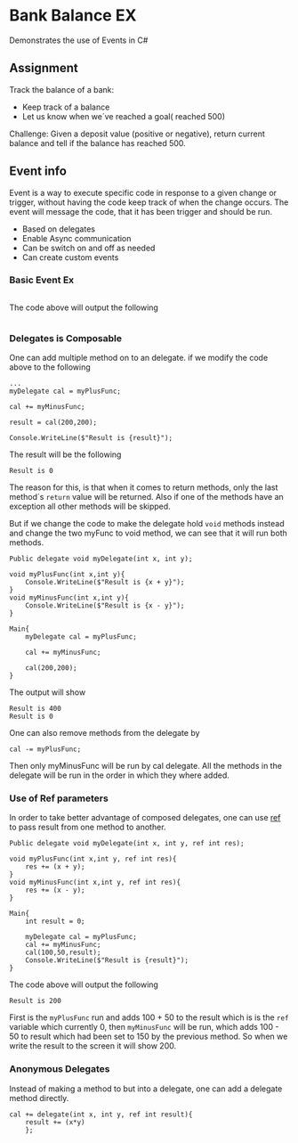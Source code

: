 # Bank Balance EX
Demonstrates the use of Events in C#

## Assignment
Track the balance of a bank: 

-	Keep track of a balance
-	Let us know when we´ve reached a goal( reached 500)
	
Challenge: 
Given a deposit value (positive or negative), return current balance and tell if the balance has reached 500.
	
	
## Event info
Event is a way to execute specific code in response to a given change or trigger, without having the code keep track of when the change occurs. The event will message the code, that it has been trigger and should be run.     

- Based on delegates
- Enable Async communication
- Can be switch on and off as needed
- Can create custom events
### Basic Event Ex
```

```
The code above will output the following
```

```


### Delegates is Composable 
One can add multiple method on to an delegate.
if we modify the code above to the following 
```
...
myDelegate cal = myPlusFunc;

cal += myMinusFunc;

result = cal(200,200);

Console.WriteLine($"Result is {result}");
```
The result will be the following
```
Result is 0
```
The reason for this, is that when it comes to return methods, only the last method´s `return` value will be returned.
Also if one of the methods have an exception all other methods will be skipped.

But if we change the code to make the delegate hold `void` methods instead and change the two myFunc to void method, we can see that it will run both methods.
```
Public delegate void myDelegate(int x, int y);

void myPlusFunc(int x,int y){
	Console.WriteLine($"Result is {x + y}"); 
}
void myMinusFunc(int x,int y){
	Console.WriteLine($"Result is {x - y}"); 
}

Main{
	myDelegate cal = myPlusFunc;

	cal += myMinusFunc;

	cal(200,200);
}
```
The output will show
```
Result is 400
Result is 0
```
One can also remove methods from the delegate by
```
cal -= myPlusFunc;
```
Then only myMinusFunc will be run by cal delegate.
All the methods in the delegate will be run in the order in which they where added.

### Use of Ref parameters 
In order to take better advantage of composed delegates, one can use [ref](https://docs.microsoft.com/en-us/dotnet/csharp/language-reference/keywords/ref) to pass result from one method to another.
```
Public delegate void myDelegate(int x, int y, ref int res);

void myPlusFunc(int x,int y, ref int res){
	res += (x + y);
}
void myMinusFunc(int x,int y, ref int res){
	res += (x - y);
}

Main{
	int result = 0;

	myDelegate cal = myPlusFunc;
	cal += myMinusFunc;
	cal(100,50,result);
	Console.WriteLine($"Result is {result}");
}
```
The code above will output the following
```
Result is 200
```
First is the `myPlusFunc` run and adds 100 + 50 to the result which is is the `ref` variable which currently 0, then `myMinusFunc` will be run, which adds 100 - 50 to result which had been set to 150 by the previous method. So when we write the result to the screen it will show 200.

### Anonymous Delegates
Instead of making a method to but into a delegate, one can add a delegate method directly. 
```
cal += delegate(int x, int y, ref int result){
	result += (x*y)
	};
```

